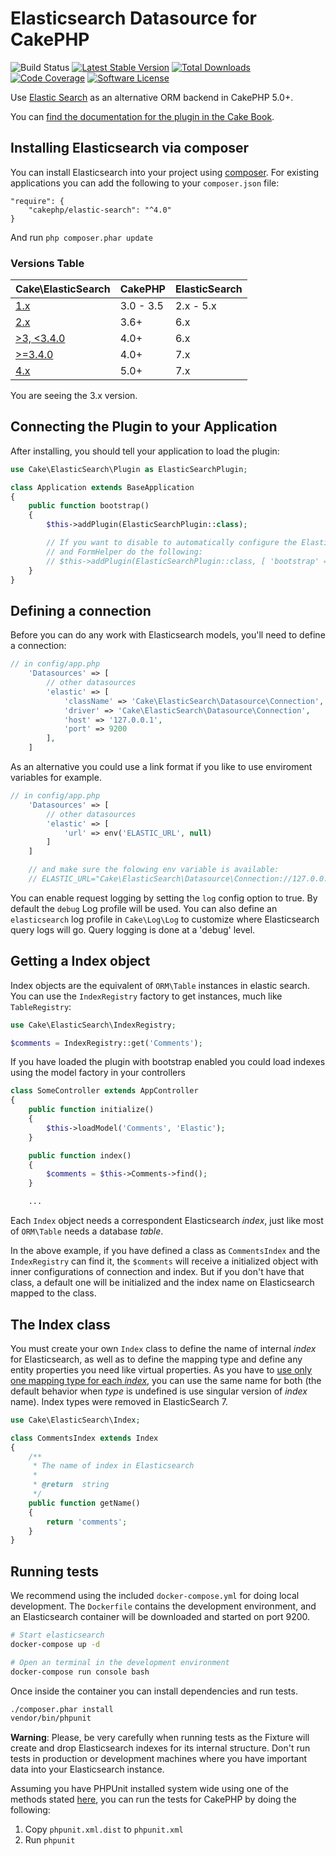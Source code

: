 # Elasticsearch Datasource for CakePHP

![Build Status](https://github.com/cakephp/elastic-search/actions/workflows/ci.yml/badge.svg?branch=master)
[![Latest Stable Version](https://img.shields.io/github/v/release/cakephp/elastic-search?sort=semver&style=flat-square)](https://packagist.org/packages/cakephp/elastic-search)
[![Total Downloads](https://img.shields.io/packagist/dt/cakephp/elastic-search?style=flat-square)](https://packagist.org/packages/cakephp/elastic-search/stats)
[![Code Coverage](https://img.shields.io/coveralls/cakephp/elastic-search/master.svg?style=flat-square)](https://coveralls.io/r/cakephp/elastic-search?branch=master)
[![Software License](https://img.shields.io/badge/license-MIT-brightgreen.svg?style=flat-square)](LICENSE)

Use [Elastic Search](https://www.elastic.co/) as an alternative ORM backend in CakePHP 5.0+.

You can [find the documentation for the plugin in the Cake Book](https://book.cakephp.org/elasticsearch).

## Installing Elasticsearch via composer

You can install Elasticsearch into your project using
[composer](https://getcomposer.org). For existing applications you can add the
following to your `composer.json` file:

    "require": {
        "cakephp/elastic-search": "^4.0"
    }

And run `php composer.phar update`

### Versions Table

| Cake\ElasticSearch                                                 | CakePHP   | ElasticSearch |
| ---                                                                | ---       | ---           |
| [1.x](https://github.com/cakephp/elastic-search/tree/1.0)          | 3.0 - 3.5 | 2.x - 5.x     |
| [2.x](https://github.com/cakephp/elastic-search/tree/2.x)          | 3.6+      | 6.x           |
| [>3, <3.4.0](https://github.com/cakephp/elastic-search/tree/3.3.0) | 4.0+      | 6.x           |
| [>=3.4.0](https://github.com/cakephp/elastic-search/tree/3.x)    | 4.0+      | 7.x           |
| [4.x](https://github.com/cakephp/elastic-search/tree/5.x)          | 5.0+      | 7.x           |

You are seeing the 3.x version.

## Connecting the Plugin to your Application

After installing, you should tell your application to load the plugin:

```php
use Cake\ElasticSearch\Plugin as ElasticSearchPlugin;

class Application extends BaseApplication
{
    public function bootstrap()
    {
        $this->addPlugin(ElasticSearchPlugin::class);

        // If you want to disable to automatically configure the Elastic model provider
        // and FormHelper do the following:
        // $this->addPlugin(ElasticSearchPlugin::class, [ 'bootstrap' => false ]);
    }
}
```

## Defining a connection

Before you can do any work with Elasticsearch models, you'll need to define
a connection:

```php
// in config/app.php
    'Datasources' => [
        // other datasources
        'elastic' => [
            'className' => 'Cake\ElasticSearch\Datasource\Connection',
            'driver' => 'Cake\ElasticSearch\Datasource\Connection',
            'host' => '127.0.0.1',
            'port' => 9200
        ],
    ]
```
As an alternative you could use a link format if you like to use enviroment variables for example.

```php
// in config/app.php
    'Datasources' => [
        // other datasources
        'elastic' => [
            'url' => env('ELASTIC_URL', null)
        ]
    ]

    // and make sure the folowing env variable is available:
    // ELASTIC_URL="Cake\ElasticSearch\Datasource\Connection://127.0.0.1:9200?driver=Cake\ElasticSearch\Datasource\Connection"
```

You can enable request logging by setting the `log` config option to true. By
default the `debug` Log profile will be used. You can also
define an `elasticsearch` log profile in `Cake\Log\Log` to customize where
Elasticsearch query logs will go. Query logging is done at a 'debug' level.

## Getting a Index object

Index objects are the equivalent of `ORM\Table` instances in elastic search. You can
use the `IndexRegistry` factory to get instances, much like `TableRegistry`:

```php
use Cake\ElasticSearch\IndexRegistry;

$comments = IndexRegistry::get('Comments');
```

If you have loaded the plugin with bootstrap enabled you could load indexes using the model factory in your controllers
```php
class SomeController extends AppController
{
    public function initialize()
    {
        $this->loadModel('Comments', 'Elastic');
    }

    public function index()
    {
        $comments = $this->Comments->find();
    }

    ...
```

Each `Index` object needs a correspondent Elasticsearch _index_, just like most of `ORM\Table` needs a database _table_.

In the above example, if you have defined a class as `CommentsIndex` and the `IndexRegistry` can find it, the `$comments` will receive a initialized object with inner configurations of connection and index. But if you don't have that class, a default one will be initialized and the index name on Elasticsearch mapped to the class.

## The Index class

You must create your own `Index` class to define the name of internal _index_
for Elasticsearch, as well as to define the mapping type and define any entity
properties you need like virtual properties. As you have to
[use only one mapping type for each _index_](https://www.elastic.co/guide/en/elasticsearch/reference/master/removal-of-types.html),
you can use the same name for both (the default behavior when _type_ is
undefined is use singular version of _index_ name). Index types were removed
in ElasticSearch 7.

```php
use Cake\ElasticSearch\Index;

class CommentsIndex extends Index
{
    /**
     * The name of index in Elasticsearch
     *
     * @return  string
     */
    public function getName()
    {
        return 'comments';
    }
}
```

## Running tests

We recommend using the included `docker-compose.yml` for doing local
development. The `Dockerfile` contains the development environment, and an
Elasticsearch container will be downloaded and started on port 9200.

```bash
# Start elasticsearch
docker-compose up -d

# Open an terminal in the development environment
docker-compose run console bash
```

Once inside the container you can install dependencies and run tests.

```bash
./composer.phar install
vendor/bin/phpunit
```

**Warning**: Please, be very carefully when running tests as the Fixture will
create and drop Elasticsearch indexes for its internal structure. Don't run tests
in production or development machines where you have important data into your
Elasticsearch instance.

Assuming you have PHPUnit installed system wide using one of the methods stated
[here](https://phpunit.de/manual/current/en/installation.html), you can run the
tests for CakePHP by doing the following:

1. Copy `phpunit.xml.dist` to `phpunit.xml`
2. Run `phpunit`
